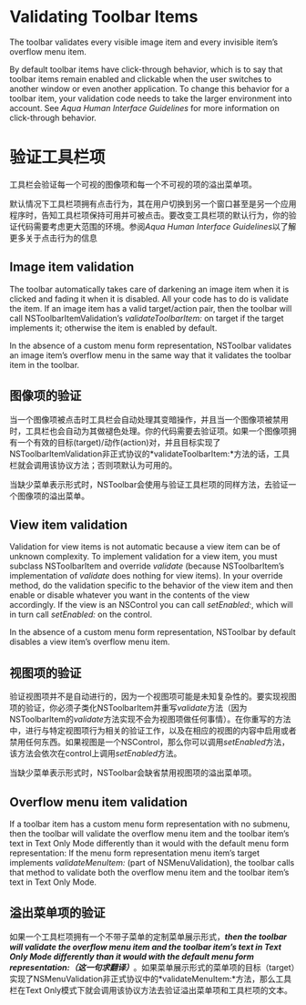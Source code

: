 # Validating Toolbar Items

The toolbar validates every visible image item and every invisible item’s overflow menu item.

By default toolbar items have click-through behavior, which is to say that toolbar items remain enabled and clickable when the user switches to another window or even another application. To change this behavior for a toolbar item, your validation code needs to take the larger environment into account. See *Aqua Human Interface Guidelines* for more information on click-through behavior.


# 验证工具栏项
 
工具栏会验证每一个可视的图像项和每一个不可视的项的溢出菜单项。

默认情况下工具栏项拥有点击行为，其在用户切换到另一个窗口甚至是另一个应用程序时，告知工具栏项保持可用并可被点击。要改变工具栏项的默认行为，你的验证代码需要考虑更大范围的环境。参阅*Aqua Human Interface Guidelines*以了解更多关于点击行为的信息


## Image item validation

The toolbar automatically takes care of darkening an image item when it is clicked and fading it when it is disabled. All your code has to do is validate the item. If an image item has a valid target/action pair, then the toolbar will call NSToolbarItemValidation’s *validateToolbarItem:* on target if the target implements it; otherwise the item is enabled by default.

In the absence of a custom menu form representation, NSToolbar validates an image item’s overflow menu in the same way that it validates the toolbar item in the toolbar.


## 图像项的验证

当一个图像项被点击时工具栏会自动处理其变暗操作，并且当一个图像项被禁用时，工具栏也会自动为其做褪色处理。你的代码需要去验证项。如果一个图像项拥有一个有效的目标(target)/动作(action)对，并且目标实现了NSToolbarItemValidation非正式协议的*validateToolbarItem:*方法的话，工具栏就会调用该协议方法；否则项默认为可用的。

当缺少菜单表示形式时，NSToolbar会使用与验证工具栏项的同样方法，去验证一个图像项的溢出菜单。

## View item validation

Validation for view items is not automatic because a view item can be of unknown complexity. To implement validation for a view item, you must subclass NSToolbarItem and override *validate* (because NSToolbarItem’s implementation of *validate* does nothing for view items). In your override method, do the validation specific to the behavior of the view item and then enable or disable whatever you want in the contents of the view accordingly. If the view is an NSControl you can call *setEnabled:*, which will in turn call *setEnabled:* on the control.

In the absence of a custom menu form representation, NSToolbar by default disables a view item’s overflow menu item.

## 视图项的验证
验证视图项并不是自动进行的，因为一个视图项可能是未知复杂性的。要实现视图项的验证，你必须子类化NSToolbarItem并重写*validate*方法（因为NSToolbarItem的*validate*方法实现不会为视图项做任何事情）。在你重写的方法中，进行与特定视图项行为相关的验证工作，以及在相应的视图的内容中启用或者禁用任何东西。如果视图是一个NSControl，那么你可以调用*setEnabled*方法，该方法会依次在control上调用*setEnabled*方法。

当缺少菜单表示形式时，NSToolbar会缺省禁用视图项的溢出菜单项。

## Overflow menu item validation

If a toolbar item has a custom menu form representation with no submenu, then the toolbar will validate the overflow menu item and the toolbar item’s text in Text Only Mode differently than it would with the default menu form representation: If the menu form representation menu item’s target implements *validateMenuItem:* (part of NSMenuValidation), the toolbar calls that method to validate both the overflow menu item and the toolbar item’s text in Text Only Mode.

## 溢出菜单项的验证

如果一个工具栏项拥有一个不带子菜单的定制菜单展示形式，***then the toolbar will validate the overflow menu item and the toolbar item’s text in Text Only Mode differently than it would with the default menu form representation:（这一句求翻译）***。如果菜单展示形式的菜单项的目标（target）实现了NSMenuValidation非正式协议中的*validateMenuItem:*方法，那么工具栏在Text Only模式下就会调用该协议方法去验证溢出菜单项和工具栏项的文本。






